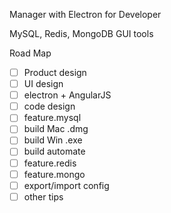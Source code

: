 Manager with Electron for Developer

MySQL, Redis, MongoDB GUI tools

Road Map

- [ ] Product design
- [ ] UI design
- [ ] electron + AngularJS
- [ ] code design
- [ ] feature.mysql
- [ ] build Mac .dmg
- [ ] build Win .exe
- [ ] build automate
- [ ] feature.redis
- [ ] feature.mongo
- [ ] export/import config
- [ ] other tips
